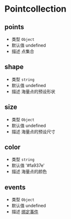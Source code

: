 # Pointcollection

## points
* 类型 `Object`
* 默认值 undefined
* 描述 点集合

## shape
* 类型 `string`
* 默认值 undefined
* 描述 海量点的预设形状

## size
* 类型 `Object`
* 默认值 undefined
* 描述 海量点的预设尺寸

## color
* 类型 `string`
* 默认值 '#fa937e'
* 描述 海量点的颜色

## events
* 类型 `Object`
* 默认值 undefined
* 描述 [绑定事件](http://lbsyun.baidu.com/cms/jsapi/reference/jsapi_reference_3_0.html#a3b20)
